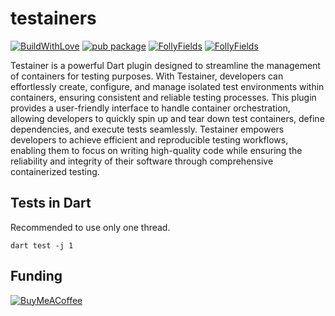 # testainers

[![BuildWithLove](https://img.shields.io/badge/%20built%20with-%20%E2%9D%A4-ff69b4.svg "build with love")](https://github.com/edufolly/testainers/stargazers)
[![pub package](https://img.shields.io/pub/v/testainers?include_prereleases.svg "testainers")](https://pub.dev/packages/testainers)
[![FollyFields](https://img.shields.io/github/license/edufolly/testainers)](https://github.com/edufolly/testainers)
[![FollyFields](https://img.shields.io/github/actions/workflow/status/edufolly/testainers/main.yml?branch=main)](https://github.com/edufolly/testainers)

Testainer is a powerful Dart plugin designed to streamline the management of
containers for testing purposes. With Testainer, developers can effortlessly
create, configure, and manage isolated test environments within containers,
ensuring consistent and reliable testing processes. This plugin provides a
user-friendly interface to handle container orchestration, allowing developers
to quickly spin up and tear down test containers, define dependencies, and
execute tests seamlessly. Testainer empowers developers to achieve efficient and
reproducible testing workflows, enabling them to focus on writing high-quality
code while ensuring the reliability and integrity of their software through
comprehensive containerized testing.

## Tests in Dart
Recommended to use only one thread.
```shell
dart test -j 1
```

## Funding

[![BuyMeACoffee](https://www.buymeacoffee.com/assets/img/guidelines/download-assets-sm-2.svg)](https://www.buymeacoffee.com/edufolly)

